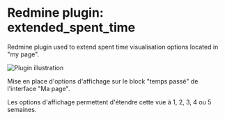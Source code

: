 Redmine plugin: extended_spent_time
===================================

Redmine plugin used to extend spent time visualisation options located in "my page".

![Plugin illustration](https://github.com/pertimm/redmine_extended_spent_time/raw/master/illustration.png)

Mise en place d'options d'affichage sur le block "temps passé" de l'interface "Ma page".

Les options d'affichage permettent d'étendre cette vue à 1, 2, 3, 4 ou 5 semaines.